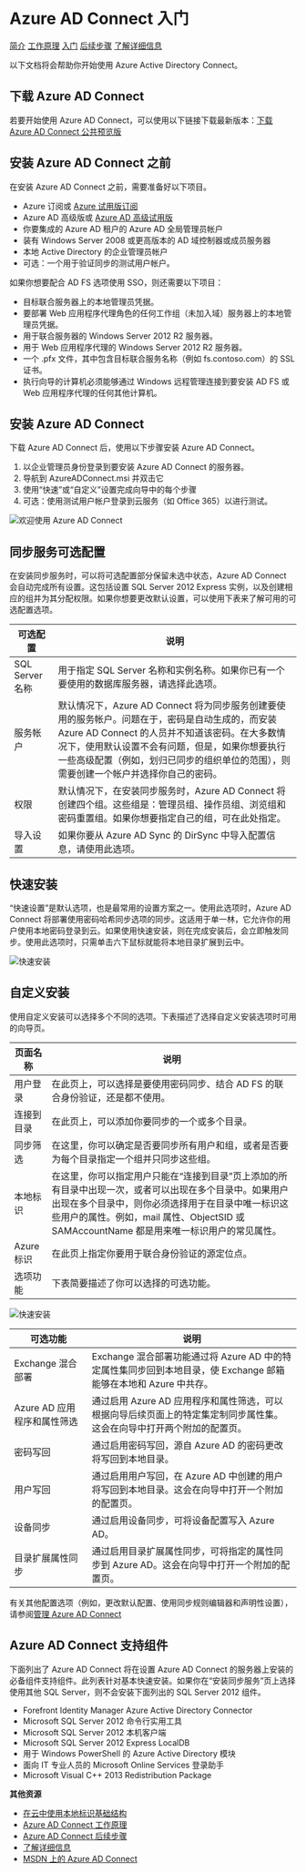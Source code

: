 <properties 
	pageTitle="Azure AD Connect 入门" 
	description="了解如何下载、安装和运行 Azure AD Connect 的设置向导。" 
	services="active-directory" 
	documentationCenter="" 
	authors="billmath" 
	manager="terrylan" 
	editor="lisatoft"/>

<tags 
	ms.service="azure-active-directory-connect"  
	ms.date="04/02/2015"
	wacn.date="06/16/2015"/>

# Azure AD Connect 入门


<div>
<a href="/documentation/articles/active-directory-aadconnect/">简介</a> <a href="/documentation/articles/active-directory-aadconnect-how-it-works/">工作原理</a> <a href="/documentation/articles/active-directory-aadconnect-get-started/">入门</a> <a href="/documentation/articles/active-directory-aadconnect-whats-next/">后续步骤</a> <a href="/documentation/articles/active-directory-aadconnect-learn-more/">了解详细信息</a>
</div>

以下文档将会帮助你开始使用 Azure Active Directory Connect。

## 下载 Azure AD Connect



若要开始使用 Azure AD Connect，可以使用以下链接下载最新版本：[下载 Azure AD Connect 公共预览版](http://connect.microsoft.com/site1164/program8612)

## 安装 Azure AD Connect 之前  

在安装 Azure AD Connect 之前，需要准备好以下项目。

- Azure 订阅或 [Azure 试用版订阅](/pricing/1rmb-trial/)
- Azure AD 高级版或 [Azure AD 高级试用版](http://aka.ms/aadptrial)
- 你要集成的 Azure AD 租户的 Azure AD 全局管理员帐户
- 装有 Windows Server 2008 或更高版本的 AD 域控制器或成员服务器
- 本地 Active Directory 的企业管理员帐户
- 可选：一个用于验证同步的测试用户帐户。 

如果你想要配合 AD FS 选项使用 SSO，则还需要以下项目：

- 目标联合服务器上的本地管理员凭据。
- 要部署 Web 应用程序代理角色的任何工作组（未加入域）服务器上的本地管理员凭据。
- 用于联合服务器的 Windows Server 2012 R2 服务器。
- 用于 Web 应用程序代理的 Windows Server 2012 R2 服务器。
-  一个 .pfx 文件，其中包含目标联合服务名称（例如 fs.contoso.com）的 SSL 证书。
- 执行向导的计算机必须能够通过 Windows 远程管理连接到要安装 AD FS 或 Web 应用程序代理的任何其他计算机。


## 安装 Azure AD Connect

下载 Azure AD Connect 后，使用以下步骤安装 Azure AD Connect。

1. 以企业管理员身份登录到要安装 Azure AD Connect 的服务器。
2. 导航到 AzureADConnect.msi 并双击它
3. 使用“快速”或“自定义”设置完成向导中的每个步骤
4. 可选：使用测试用户帐户登录到云服务（如 Office 365）以进行测试。

![欢迎使用 Azure AD Connect](./media/active-directory-aadconnect-get-started/aadConnect_Welcome.png)

## 同步服务可选配置  

在安装同步服务时，可以将可选配置部分保留未选中状态，Azure AD Connect 会自动完成所有设置。这包括设置 SQL Server 2012 Express 实例，以及创建相应的组并为其分配权限。如果你想要更改默认设置，可以使用下表来了解可用的可选配置选项。 

可选配置 | 说明 
------------- | ------------- |
SQL Server 名称 |用于指定 SQL Server 名称和实例名称。如果你已有一个要使用的数据库服务器，请选择此选项。
服务帐户 |默认情况下，Azure AD Connect 将为同步服务创建要使用的服务帐户。问题在于，密码是自动生成的，而安装 Azure AD Connect 的人员并不知道该密码。在大多数情况下，使用默认设置不会有问题，但是，如果你想要执行一些高级配置（例如，划归已同步的组织单位的范围），则需要创建一个帐户并选择你自己的密码。 |
权限 | 默认情况下，在安装同步服务时，Azure AD Connect 将创建四个组。这些组是：管理员组、操作员组、浏览组和密码重置组。如果你想要指定自己的组，可在此处指定。
导入设置 |如果你要从 Azure AD Sync 的 DirSync 中导入配置信息，请使用此选项。|



## 快速安装  

“快速设置”是默认选项，也是最常用的设置方案之一。使用此选项时，Azure AD Connect 将部署使用密码哈希同步选项的同步。这适用于单一林，它允许你的用户使用本地密码登录到云。如果使用快速安装，则在完成安装后，会立即触发同步。使用此选项时，只需单击六下鼠标就能将本地目录扩展到云中。

![快速安装](./media/active-directory-aadconnect-get-started/express.png)

## 自定义安装

使用自定义安装可以选择多个不同的选项。下表描述了选择自定义安装选项时可用的向导页。

页面名称 | 说明
-------------------    | ------------- | 
用户登录|在此页上，可以选择是要使用密码同步、结合 AD FS 的联合身份验证，还是都不使用。
连接到目录|在此页上，可以添加你要同步的一个或多个目录。
同步筛选| 在这里，你可以确定是否要同步所有用户和组，或者是否要为每个目录指定一个组并只同步这些组。
本地标识|在这里，你可以指定用户只能在“连接到目录”页上添加的所有目录中出现一次，或者可以出现在多个目录中。如果用户出现在多个目录中，则你必须选择用于在目录中唯一标识这些用户的属性。例如，mail 属性、ObjectSID 或 SAMAccountName 都是用来唯一标识用户的常见属性。
Azure 标识|在此页上指定你要用于联合身份验证的源定位点。
选项功能|下表简要描述了你可以选择的可选功能。

![快速安装](./media/active-directory-aadconnect-get-started/of.png)


可选功能 | 说明
-------------------    | ------------- | 
Exchange 混合部署 |Exchange 混合部署功能通过将 Azure AD 中的特定属性集同步回到本地目录，使 Exchange 邮箱能够在本地和 Azure 中共存。
Azure AD 应用程序和属性筛选|通过启用 Azure AD 应用程序和属性筛选，可以根据向导后续页面上的特定集定制同步属性集。这会在向导中打开两个附加的配置页。  
密码写回|通过启用密码写回，源自 Azure AD 的密码更改将写回到本地目录。
用户写回|通过启用用户写回，在 Azure AD 中创建的用户将写回到本地目录。这会在向导中打开一个附加的配置页。  
设备同步|通过启用设备同步，可将设备配置写入 Azure AD。
目录扩展属性同步|通过启用目录扩展属性同步，可将指定的属性同步到 Azure AD。这会在向导中打开一个附加的配置页。  

有关其他配置选项（例如，更改默认配置、使用同步规则编辑器和声明性设置），请参阅[管理 Azure AD Connect](/documentation/articles/active-directory-aadconnect-whats-next)

## Azure AD Connect 支持组件

下面列出了 Azure AD Connect 将在设置 Azure AD Connect 的服务器上安装的必备组件支持组件。此列表针对基本快速安装。如果你在“安装同步服务”页上选择使用其他 SQL Server，则不会安装下面列出的 SQL Server 2012 组件。

- Forefront Identity Manager Azure Active Directory Connector
- Microsoft SQL Server 2012 命令行实用工具
- Microsoft SQL Server 2012 本机客户端
- Microsoft SQL Server 2012 Express LocalDB
- 用于 Windows PowerShell 的 Azure Active Directory 模块
- 面向 IT 专业人员的 Microsoft Online Services 登录助手
- Microsoft Visual C++ 2013 Redistribution Package


**其他资源**

* [在云中使用本地标识基础结构](/documentation/articles/active-directory-aadconnect)
* [Azure AD Connect 工作原理](/documentation/articles/active-directory-aadconnect-how-it-works)
* [Azure AD Connect 后续步骤](/documentation/articles/active-directory-aadconnect-whats-next)
* [了解详细信息](/documentation/articles/active-directory-aadconnect-learn-more)
* [MSDN 上的 Azure AD Connect](https://msdn.microsoft.com/zh-cn/library/azure/dn832695.aspx)

<!---HONumber=60-->